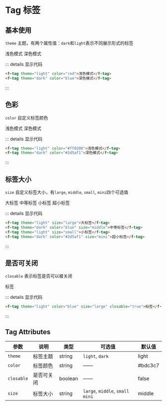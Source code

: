 # Tag 标签

## 基本使用

`theme` 主题，有两个属性值：`dark`和`light`表示不同展示形式的标签

<f-tag theme="light" color="red">浅色模式</f-tag>
<f-tag theme="dark" color="blue">深色模式</f-tag>

::: details 显示代码

```html
<f-tag theme="light" color="red">浅色模式</f-tag>
<f-tag theme="dark" color="blue">深色模式</f-tag>
```

:::

## 色彩

`color` 自定义标签颜色

<f-tag theme="light" color="#ff0200">浅色模式</f-tag>
<f-tag theme="dark" color="#2d5af1">深色模式</f-tag>

::: details 显示代码

```html
<f-tag theme="light" color="#ff0200">浅色模式</f-tag>
<f-tag theme="dark" color="#2d5af1">深色模式</f-tag>
```

:::

## 标签大小

`size` 自定义标签大小，有`large`, `middle`, `small`, `mini`四个可选值

<f-tag theme="light" color="#909399" size="large">大标签</f-tag>
<f-tag theme="dark" color="blue" size="middle">中等标签</f-tag>
<f-tag theme="light" size="small">小标签</f-tag>
<f-tag theme="dark" color="#2d5af1" size="mini">超小标签</f-tag>

::: details 显示代码

```html
<f-tag theme="light" size="large">大标签</f-tag>
<f-tag theme="dark" color="blue" size="middle">中等标签</f-tag>
<f-tag theme="light" size="small">小标签</f-tag>
<f-tag theme="dark" color="#2d5af1" size="mini">超小标签</f-tag>
```

:::

## 是否可关闭

`closable` 表示标签是否可以被关闭

<f-tag theme="light" color="blue" size="large" closable="true">标签</f-tag>

::: details 显示代码

```html
<f-tag theme="light" color="blue" size="large" closable="true">标签</f-tag>
```

:::

## Tag Attributes

| 参数       | 说明       | 类型    | 可选值                            | 默认值  |
| ---------- | ---------- | ------- | --------------------------------- | ------- |
| `theme`    | 标签主题   | string  | `light`, `dark`                   | light   |
| `color`    | 标签颜色   | string  | ——                                | #bdc3c7 |
| `closable` | 是否可关闭 | boolean | ——                                | false   |
| `size`     | 标签大小   | string  | `large`, `middle`, `small` `mini` | middle  |

<style scoped>
.f-tag {
  margin: 5px;
}
</style>
